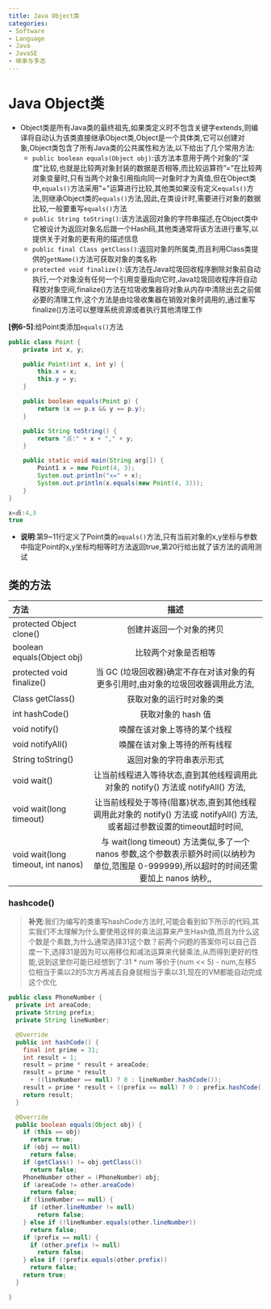 ```yaml
---
title: Java Object类
categories:
- Software
- Language
- Java
- JavaSE
- 继承与多态
---
```

# Java Object类

- Object类是所有Java类的最终祖先,如果类定义时不包含关键字extends,则编译将自动认为该类直接继承Object类,Object是一个具体类,它可以创建对象,Object类包含了所有Java类的公共属性和方法,以下给出了几个常用方法:
    - `public boolean equals(Object obj)`:该方法本意用于两个对象的"深度"比较,也就是比较两对象封装的数据是否相等,而比较运算符”=”在比较两对象变量时,只有当两个对象引用指向同一对象时才为真值,但在Object类中,`equals()`方法采用"="运算进行比较,其他类如果没有定义`equals()`方法,则继承Object类的`equals()`方法,因此,在类设计时,需要进行对象的数据比较,一般要重写`equals()`方法
    - `public String toString()`:该方法返回对象的字符串描述,在Object类中它被设计为返回对象名后跟一个Hash码,其他类通常将该方法进行重写,以提供关于对象的更有用的描述信息
    - `public final Class getClass()`:返回对象的所属类,而且利用Class类提供的`getName()`方法可获取对象的类名称
    - `protected void finalize()`:该方法在Java垃圾回收程序删除对象前自动执行,一个对象没有任何一个引用变量指向它时,Java垃圾回收程序将自动释放对象空间,finalize()方法在垃圾收集器将对象从内存中清除出去之前做必要的清理工作,这个方法是由垃圾收集器在销毁对象时调用的,通过重写finalize()方法可以整理系统资源或者执行其他清理工作

**[例6-5]**:给Point类添加`equals()`方法

```java
public class Point {
    private int x, y;

    public Point(int x, int y) {
        this.x = x;
        this.y = y;
    }

    public boolean equals(Point p) {
        return (x == p.x && y == p.y);
    }

    public String toString() {
        return "点:" + x + "," + y;
    }

    public static void main(String arg[]) {
        Point1 x = new Point(4, 3);
        System.out.println("x=" + x);
        System.out.println(x.equals(new Point(4, 3)));
    }
}

x=点:4,3
true
```

- **说明**:第9~11行定义了Point类的`equals()`方法,只有当前对象的x,y坐标与参数中指定Point的x,y坐标均相等时方法返回true,第20行给出就了该方法的调用测试

## 类的方法

| 方法                               |                             描述                             |
| :--------------------------------- | :----------------------------------------------------------: |
| protected Object clone()           |                   创建并返回一个对象的拷贝                   |
| boolean equals(Object obj)         |                     比较两个对象是否相等                     |
| protected void finalize()          | 当 GC (垃圾回收器)确定不存在对该对象的有更多引用时,由对象的垃圾回收器调用此方法, |
| Class getClass()                   |                   获取对象的运行时对象的类                   |
| int hashCode()                     |                      获取对象的 hash 值                      |
| void notify()                      |                 唤醒在该对象上等待的某个线程                 |
| void notifyAll()                   |                 唤醒在该对象上等待的所有线程                 |
| String toString()                  |                   返回对象的字符串表示形式                   |
| void wait()                        | 让当前线程进入等待状态,直到其他线程调用此对象的 notify() 方法或 notifyAll() 方法, |
| void wait(long timeout)            | 让当前线程处于等待(阻塞)状态,直到其他线程调用此对象的 notify() 方法或 notifyAll() 方法,或者超过参数设置的timeout超时时间, |
| void wait(long timeout, int nanos) | 与 wait(long timeout) 方法类似,多了一个 nanos 参数,这个参数表示额外时间(以纳秒为单位,范围是 0-999999),所以超时的时间还需要加上 nanos 纳秒,, |

### hashcode()

> **补充**:我们为编写的类重写hashCode方法时,可能会看到如下所示的代码,其实我们不太理解为什么要使用这样的乘法运算来产生Hash值,而且为什么这个数是个素数,为什么通常选择31这个数？前两个问题的答案你可以自己百度一下,选择31是因为可以用移位和减法运算来代替乘法,从而得到更好的性能,说到这里你可能已经想到了:31 * num 等价于(num << 5) - num,左移5位相当于乘以2的5次方再减去自身就相当于乘以31,现在的VM都能自动完成这个优化

```java
public class PhoneNumber {
  private int areaCode;
  private String prefix;
  private String lineNumber;

  @Override
  public int hashCode() {
    final int prime = 31;
    int result = 1;
    result = prime * result + areaCode;
    result = prime * result
      + ((lineNumber == null) ? 0 : lineNumber.hashCode());
    result = prime * result + ((prefix == null) ? 0 : prefix.hashCode());
    return result;
  }

  @Override
  public boolean equals(Object obj) {
    if (this == obj)
      return true;
    if (obj == null)
      return false;
    if (getClass() != obj.getClass())
      return false;
    PhoneNumber other = (PhoneNumber) obj;
    if (areaCode != other.areaCode)
      return false;
    if (lineNumber == null) {
      if (other.lineNumber != null)
        return false;
    } else if (!lineNumber.equals(other.lineNumber))
      return false;
    if (prefix == null) {
      if (other.prefix != null)
        return false;
    } else if (!prefix.equals(other.prefix))
      return false;
    return true;
  }

}
```

